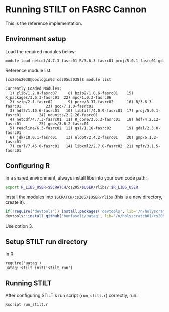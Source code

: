 # Running STILT on FASRC Cannon
This is the reference implementation.

## Environment setup
Load the required modules below:
```bash
module load netcdf/4.7.3-fasrc01 R/3.6.3-fasrc01 proj/5.0.1-fasrc01 gdal/2.3.0-fasrc01 gcc/7.1.0-fasrc01 udunits/2.2.26-fasrc01 geos/3.6.2-fasrc01
```

Reference module list:
```
[cs205u2038@boslogin03 cs205u2038]$ module list

Currently Loaded Modules:
  1) zlib/1.2.8-fasrc07     8) bzip2/1.0.6-fasrc01    15) R_packages/3.6.3-fasrc01  22) mpc/1.0.3-fasrc06
  2) szip/2.1-fasrc02       9) pcre/8.37-fasrc02      16) R/3.6.3-fasrc01           23) gcc/7.1.0-fasrc01
  3) hdf5/1.10.6-fasrc01   10) libtiff/4.0.9-fasrc01  17) proj/5.0.1-fasrc01        24) udunits/2.2.26-fasrc01
  4) netcdf/4.7.3-fasrc01  11) R_core/3.6.3-fasrc01   18) hdf/4.2.12-fasrc01        25) geos/3.6.2-fasrc01
  5) readline/6.3-fasrc02  12) gsl/1.16-fasrc02       19) gdal/2.3.0-fasrc01
  6) jdk/10.0.1-fasrc01    13) nlopt/2.4.2-fasrc01    20) gmp/6.1.2-fasrc01
  7) curl/7.45.0-fasrc01   14) libxml2/2.7.8-fasrc02  21) mpfr/3.1.5-fasrc01
```

## Configuring R
In a shared environment, always install libs into your own code path:
```bash
export R_LIBS_USER=$SCRATCH/cs205/$USER/rlibs/:$R_LIBS_USER
```

Install the modules into `$SCRATCH/cs205/$USER/rlibs` (this is a new directory, create it).

```R
if(!require('devtools')) install.packages('devtools', lib='/n/holyscratch01/cs205/cs205u2038/rlibs')
devtools::install_github('benfasoli/uataq', lib='/n/holyscratch01/cs205/cs205u2038/rlibs')
```
Use option 3.

## Setup STILT run directory
In R:
```
require('uataq')
uataq::stilt_init('stilt_run')
```

## Running STILT
After configuring STILT's run script (`run_stilt.r`) correctly, run:
```
Rscript run_stilt.r
```

